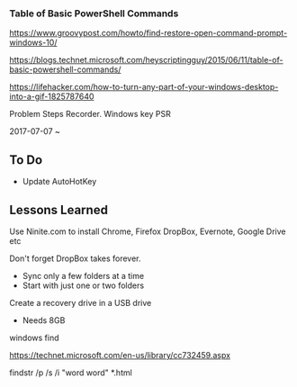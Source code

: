 


### Table of Basic PowerShell Commands

https://www.groovypost.com/howto/find-restore-open-command-prompt-windows-10/

https://blogs.technet.microsoft.com/heyscriptingguy/2015/06/11/table-of-basic-powershell-commands/


https://lifehacker.com/how-to-turn-any-part-of-your-windows-desktop-into-a-gif-1825787640

Problem Steps Recorder. Windows key PSR




2017-07-07 ~

## To Do

* Update AutoHotKey


## Lessons Learned
Use Ninite.com to install Chrome, Firefox DropBox, Evernote, Google Drive etc

Don't forget DropBox takes forever.
* Sync only a few folders at a time
* Start with just one or two folders

Create a recovery drive in a USB drive
* Needs 8GB



windows find

https://technet.microsoft.com/en-us/library/cc732459.aspx


findstr /p /s /i "word word"  *.html

